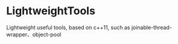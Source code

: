 # LightweightTools
Lightweight useful tools, based on c++11, such as joinable-thread-wrapper、object-pool
